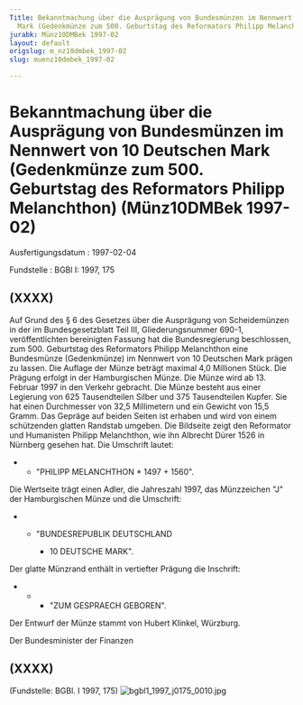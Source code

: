 ```yaml
---
Title: Bekanntmachung über die Ausprägung von Bundesmünzen im Nennwert von 10 Deutschen
  Mark (Gedenkmünze zum 500. Geburtstag des Reformators Philipp Melanchthon)
jurabk: Münz10DMBek 1997-02
layout: default
origslug: m_nz10dmbek_1997-02
slug: muenz10dmbek_1997-02

---
```


# Bekanntmachung über die Ausprägung von Bundesmünzen im Nennwert von 10 Deutschen Mark (Gedenkmünze zum 500. Geburtstag des Reformators Philipp Melanchthon) (Münz10DMBek 1997-02)

Ausfertigungsdatum
:   1997-02-04

Fundstelle
:   BGBl I: 1997, 175

## (XXXX)

Auf Grund des § 6 des Gesetzes über die Ausprägung von Scheidemünzen
in der im Bundesgesetzblatt Teil III, Gliederungsnummer 690-1,
veröffentlichten bereinigten Fassung hat die Bundesregierung
beschlossen, zum 500. Geburtstag des Reformators Philipp Melanchthon
eine Bundesmünze (Gedenkmünze) im Nennwert von 10 Deutschen Mark
prägen zu lassen. Die Auflage der Münze beträgt maximal 4,0 Millionen
Stück. Die Prägung erfolgt in der Hamburgischen Münze.
Die Münze wird ab 13. Februar 1997 in den Verkehr gebracht.
Die Münze besteht aus einer Legierung von 625 Tausendteilen Silber und
375 Tausendteilen Kupfer. Sie hat einen Durchmesser von 32,5
Millimetern und ein Gewicht von 15,5 Gramm.
Das Gepräge auf beiden Seiten ist erhaben und wird von einem
schützenden glatten Randstab umgeben.
Die Bildseite zeigt den Reformator und Humanisten Philipp Melanchthon,
wie ihn Albrecht Dürer 1526 in Nürnberg gesehen hat. Die Umschrift
lautet:

*    *   "PHILIPP MELANCHTHON \* 1497 + 1560".



Die Wertseite trägt einen Adler, die Jahreszahl 1997, das Münzzeichen
"J" der Hamburgischen Münze und die Umschrift:

*
    *   "BUNDESREPUBLIK DEUTSCHLAND

        *   10 DEUTSCHE MARK".









Der glatte Münzrand enthält in vertiefter Prägung die Inschrift:

*
    *
        *   "ZUM GESPRAECH GEBOREN".









Der Entwurf der Münze stammt von Hubert Klinkel, Würzburg.

Der Bundesminister der Finanzen

## (XXXX)

(Fundstelle: BGBl. I 1997, 175)
![bgbl1_1997_j0175_0010.jpg](bgbl1_1997_j0175_0010.jpg)
